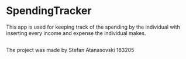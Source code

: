 # SpendingTracker
This app is used for keeping track of the spending by the individual with inserting every income and expense the individual makes.

##
The project was made by Stefan Atanasovski 183205
